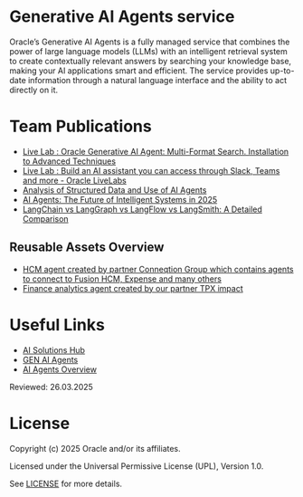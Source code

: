 # Generative AI Agents service
 
Oracle’s Generative AI Agents is a fully managed service that combines the power of large language models (LLMs) with an intelligent retrieval system to create contextually relevant answers by searching your knowledge base, making your AI applications smart and efficient. The service provides up-to-date information through a natural language interface and the ability to act directly on it.

# Team Publications

- [Live Lab : Oracle Generative AI Agent: Multi-Format Search. Installation to Advanced Techniques](https://livelabs.oracle.com/pls/apex/dbpm/r/livelabs/view-workshop?wid=4112)
- [Live Lab : Build an AI assistant you can access through Slack, Teams and more - Oracle LiveLabs](https://livelabs.oracle.com/pls/apex/dbpm/r/livelabs/view-workshop?wid=4015)
- [Analysis of Structured Data and Use of AI Agents](https://luigi-saetta.medium.com/analysis-of-structured-data-and-use-of-ai-agents-a40f18da4ed5)
- [AI Agents: The Future of Intelligent Systems in 2025](https://medium.com/@anshuman4luv/ai-agents-the-future-of-intelligent-systems-in-2025-5558c13aa328)
- [LangChain vs LangGraph vs LangFlow vs LangSmith: A Detailed Comparison](https://medium.com/@anshuman4luv/langchain-vs-langgraph-vs-langflow-vs-langsmith-a-detailed-comparison-74bc0d7ddaa9)

## Reusable Assets Overview
- [HCM agent created by partner Conneqtion Group which contains agents to connect to Fusion HCM, Expense and many others](https://www.youtube.com/watch?v=OhZcWx_H_tQ)
- [Finance analytics agent created by our partner TPX impact](https://bit.ly/genai4analyst)

# Useful Links

- [AI Solutions Hub](https://www.oracle.com/artificial-intelligence/solutions/)
- [GEN AI Agents](https://docs.oracle.com/en-us/iaas/Content/generative-ai-agents/home.htm)
- [AI Agents Overview](https://docs.oracle.com/en-us/iaas/Content/generative-ai-agents/overview.htm)




Reviewed: 26.03.2025


# License

Copyright (c) 2025 Oracle and/or its affiliates.

Licensed under the Universal Permissive License (UPL), Version 1.0.

See [LICENSE](https://github.com/oracle-devrel/technology-engineering/blob/main/LICENSE) for more details.
